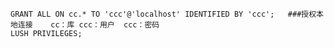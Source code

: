     GRANT ALL ON cc.* TO 'ccc'@'localhost' IDENTIFIED BY 'ccc';   ###授权本地连接    cc：库 ccc：用户  ccc：密码
    LUSH PRIVILEGES;
